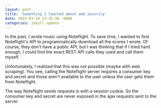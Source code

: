 ```yaml
---
layout: post
title: 'Something I learned about web security'
date: 2023-03-10 13:35:34 -0400
categories: jekyll update
---
```


In the past, I wrote music using Noteflight. To save time, I wanted to find Noteflight's API to programmatically download all the scores I wrote. Of course, they don't have a public API, but I was thinking that if I tried hard enough, I could find the exact REST API calls they used and call them myself.

Unfortunately, I realized that this was not possible (maybe with web scraping). You see, calling the Noteflight server requires a consumer key and secret and those aren't available to the user unless the user gets them from Noteflight.

The way Noteflight sends requests is with a session cookie. So the consumer key and secret are never exposed in the ajax requests sent to the server.
